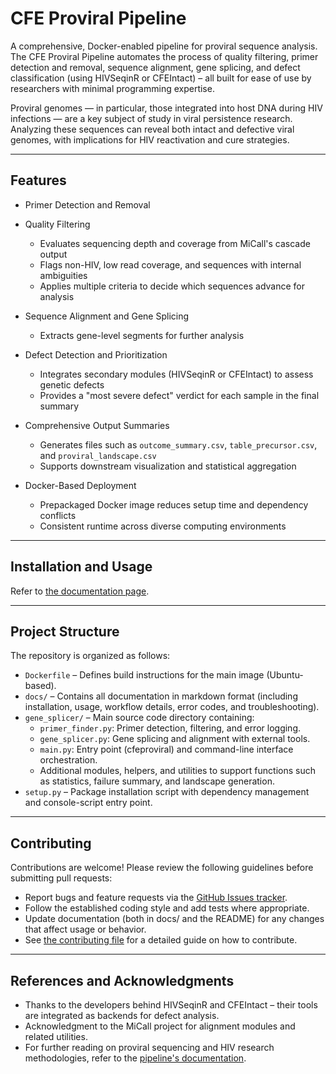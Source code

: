 
# CFE Proviral Pipeline

A comprehensive, Docker-enabled pipeline for proviral sequence analysis. The CFE Proviral Pipeline automates the process of quality filtering, primer detection and removal, sequence alignment, gene splicing, and defect classification (using HIVSeqinR or CFEIntact) – all built for ease of use by researchers with minimal programming expertise.

Proviral genomes — in particular, those integrated into host DNA during HIV infections — are a key subject of study in viral persistence research. Analyzing these sequences can reveal both intact and defective viral genomes, with implications for HIV reactivation and cure strategies.

---

## Features

- Primer Detection and Removal
- Quality Filtering
  - Evaluates sequencing depth and coverage from MiCall's cascade output
  - Flags non-HIV, low read coverage, and sequences with internal ambiguities
  - Applies multiple criteria to decide which sequences advance for analysis

- Sequence Alignment and Gene Splicing
  - Extracts gene-level segments for further analysis

- Defect Detection and Prioritization
  - Integrates secondary modules (HIVSeqinR or CFEIntact) to assess genetic defects
  - Provides a "most severe defect" verdict for each sample in the final summary

- Comprehensive Output Summaries
  - Generates files such as `outcome_summary.csv`, `table_precursor.csv`, and `proviral_landscape.csv`
  - Supports downstream visualization and statistical aggregation

- Docker-Based Deployment
  - Prepackaged Docker image reduces setup time and dependency conflicts
  - Consistent runtime across diverse computing environments

----

## Installation and Usage

Refer to [the documentation page](https://cfe-lab.github.io/proviral/introduction.html).

---

## Project Structure

The repository is organized as follows:

- `Dockerfile` – Defines build instructions for the main image (Ubuntu-based).
- `docs/` – Contains all documentation in markdown format (including installation, usage, workflow details, error codes, and troubleshooting).
- `gene_splicer/` – Main source code directory containing:
  - `primer_finder.py`: Primer detection, filtering, and error logging.
  - `gene_splicer.py`: Gene splicing and alignment with external tools.
  - `main.py`: Entry point (cfeproviral) and command-line interface orchestration.
  - Additional modules, helpers, and utilities to support functions such as statistics, failure summary, and landscape generation.
- `setup.py` – Package installation script with dependency management and console-script entry point.

---

## Contributing

Contributions are welcome! Please review the following guidelines before submitting pull requests:

- Report bugs and feature requests via the [GitHub Issues tracker](https://github.com/cfe-lab/proviral/issues/new).
- Follow the established coding style and add tests where appropriate.
- Update documentation (both in docs/ and the README) for any changes that affect usage or behavior.
- See [the contributing file](docs/contributing.md) for a detailed guide on how to contribute.

---

## References and Acknowledgments

- Thanks to the developers behind HIVSeqinR and CFEIntact – their tools are integrated as backends for defect analysis.
- Acknowledgment to the MiCall project for alignment modules and related utilities.
- For further reading on proviral sequencing and HIV research methodologies, refer to the [pipeline's documentation](https://cfe-lab.github.io/proviral).
